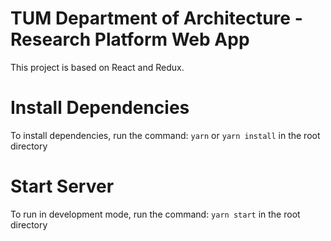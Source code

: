 # TUM Department of Architecture - Research Platform Web App

This project is based on React and Redux.

# Install Dependencies

To install dependencies, run the command: `yarn` or `yarn install` in the root directory

# Start Server

To run in development mode, run the command: `yarn start` in the root directory
